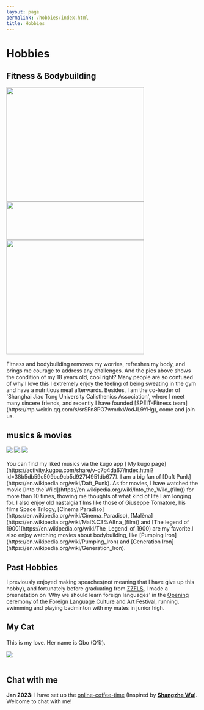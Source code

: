 ```yaml
---
layout: page
permalink: /hobbies/index.html
title: Hobbies
---
```


# Hobbies

## Fitness & Bodybuilding

<div class="third">
<img src="https://apollohong.github.io/images/18岁背面照.jpg" width="360" height="300">
<img src="https://apollohong.github.io/images/18岁侧面照.jpg" width="360" height="100">
<img src="https://apollohong.github.io/images/18岁入学军训侧面照.jpg" width="360" height="300">
</div>
<br>Fitness and bodybuilding removes my worries, refreshes my body, and brings me courage to address any challenges. And the pics above shows the condition of my 18 years old, cool right? Many people are so confused of why I love this  I extremely enjoy the feeling of being sweating in the gym and have a nutritious meal afterwards. Besides, I am the co-leader of 'Shanghai Jiao Tong University Calisthenics Association', where I meet many sincere friends, and recently I have founded [SPEIT-Fitness team](https://mp.weixin.qq.com/s/srSFn8PO7wmdxWodJL9YHg), come and join us. 


## musics & movies

<div class="third">
<img src="https://apollohong.github.io/images/into_the_wild.jpg">
<img src="https://apollohong.github.io/images/swimming.jpg">
<img src="https://apollohong.github.io/images/surfing1.jpg">
</div>
<br>You can find my liked musics via the kugo app [ My kugo page](https://activity.kugou.com/share/v-c7b4da67/index.html?id=38b5db59c509bc9cb5d927f4951db677). I am a big fan of [Daft Punk](https://en.wikipedia.org/wiki/Daft_Punk). As for movies, I have watched the movie [Into the Wild](https://en.wikipedia.org/wiki/Into_the_Wild_(film)) for more than 10 times, thowing me thoughts of what kind of life I am longing for. I also enjoy old nastalgia films like those of Giuseppe Tornatore, his films Space Trilogy, [Cinema Paradiso](https://en.wikipedia.org/wiki/Cinema_Paradiso), [Malèna](https://en.wikipedia.org/wiki/Mal%C3%A8na_(film)) and [The legend of 1900](https://en.wikipedia.org/wiki/The_Legend_of_1900) are my favorite.I also enjoy watching movies about bodybuilding, like [Pumping Iron](https://en.wikipedia.org/wiki/Pumping_Iron) and [Generation Iron](https://en.wikipedia.org/wiki/Generation_Iron).

## Past Hobbies

I previously enjoyed making speaches(not meaning that I have give up this hobby), and fortunately before graduating from [ZZFLS](http://www.zzfls.com.cn/), I made a presnetation on 'Why we should learn foreign languages' in the [Opening ceremony of the Foreign Language Culture and Art Festival], running, swimming and playing badminton with my mates in junior high.  

[Opening ceremony of the Foreign Language Culture and Art Festival]:https://www.bilibili.com/video/BV1fK4y127ne/?spm_id_from=333.337.search-card.all.click&vd_source=052cbd1795348feadc63934ff61bfd5c

## My Cat

This is my love. Her name is Qbo (Q宝).

<div>
<img src="https://apollohong.github.io/images/cat.jpg">
</div>
<br>

## Chat with me

**Jan 2023:** I have set up the [online-coffee-time](https://calendly.com/apollohong) (Inspired by **[Shangzhe Wu](https://elliottwu.com/)**). Welcome to chat with me!

<!-- Calendly inline widget begin -->

<div class="calendly-inline-widget" data-url="https://calendly.com/apollohong" style="min-width:320px;height:630px;"></div>
<script type="text/javascript" src="https://assets.calendly.com/assets/external/widget.js" async></script>
<!-- Calendly inline widget end -->


